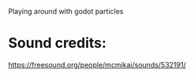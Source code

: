 Playing around with godot particles


# Sound credits:  
https://freesound.org/people/mcmikai/sounds/532191/
